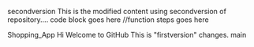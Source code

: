  secondversion
This  is the modified content using secondversion of repository....
code block goes here
//function steps goes here

Shopping_App
Hi Welcome to GitHub
This is "firstversion" changes.
 main
